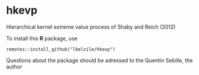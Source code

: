 # hkevp

Hierarchical kernel extreme value process of Shaby and Reich (2012)

To install this **R** package, use

```{r}
remotes::install_github("lbelzile/hkevp")
```

Questions about the package should be adressed to the Quentin Sebille, the author
